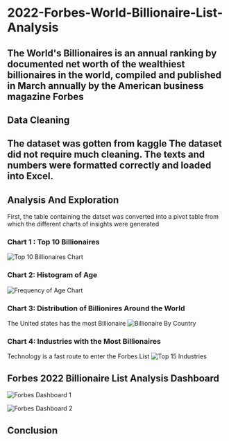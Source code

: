 # 2022-Forbes-World-Billionaire-List-Analysis
The World's Billionaires is an annual ranking by documented net worth of the wealthiest billionaires in the world, compiled and published in March annually by the American business magazine Forbes
---
## Data Cleaning
The dataset was gotten from kaggle 
The dataset did not require much cleaning. The texts and numbers were formatted correctly and loaded into Excel.
---
## Analysis And Exploration
First, the table containing the datset was converted into a pivot table from which the different charts of insights were generated
### Chart 1 : Top 10 Billionaires
![Top 10 Billionaires Chart](https://user-images.githubusercontent.com/107186855/185738088-ab3f3db4-52b2-4a00-a576-ddf3afb98415.png)
### Chart 2: Histogram of Age
![Frequency of Age Chart](https://user-images.githubusercontent.com/107186855/185738260-7596d756-c9f4-4b4d-9f25-e180afcd1ca8.png)
### Chart 3: Distribution of Billionires Around the World
The United states has the most Billionaire 
![Billionaire By Country](https://user-images.githubusercontent.com/107186855/185738284-b934eb04-103a-4af4-9cf7-ff16f31e6804.png)
### Chart 4: Industries with the Most Billionaires
Technology is a fast route to enter the Forbes List
![Top 15 Industries](https://user-images.githubusercontent.com/107186855/185738305-3861502d-a563-4343-af21-a788308cd0e6.png)
## Forbes 2022 Billionaire List Analysis Dashboard
![Forbes Dashboard 1](https://user-images.githubusercontent.com/107186855/185738448-c31ff7a4-f736-4bb5-af38-babcd3421751.png)

![Forbes Dashboard 2](https://user-images.githubusercontent.com/107186855/185738457-07b5461e-c687-497c-885f-9f697bf08780.png)
## Conclusion
